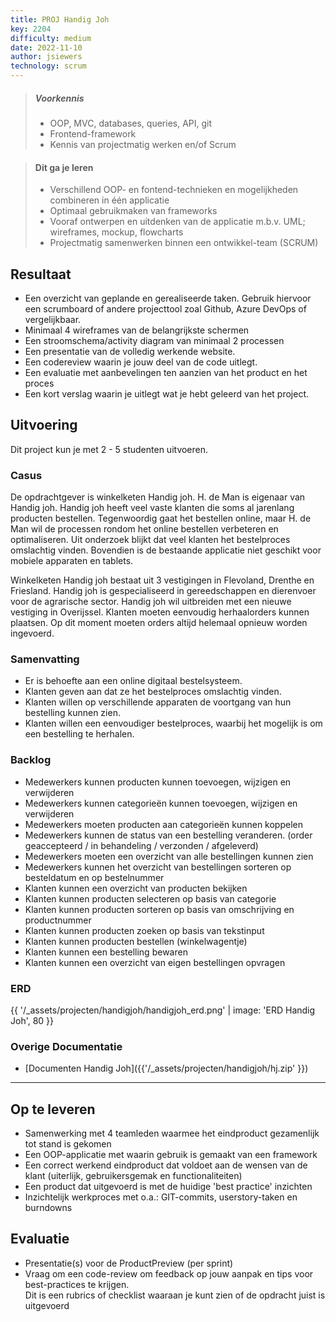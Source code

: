 ```yaml
---
title: PROJ Handig Joh
key: 2204
difficulty: medium
date: 2022-11-10
author: jsiewers
technology: scrum
---
```


> ##### Voorkennis
> * OOP, MVC, databases, queries, API, git
> * Frontend-framework
> * Kennis van projectmatig werken en/of Scrum

> #### Dit ga je leren
> * Verschillend OOP- en fontend-technieken en mogelijkheden combineren in één applicatie
> * Optimaal gebruikmaken van frameworks
> * Vooraf ontwerpen en uitdenken van de applicatie m.b.v. UML; wireframes, mockup, flowcharts
> * Projectmatig samenwerken binnen een ontwikkel-team (SCRUM)

## Resultaat
* Een overzicht van geplande en gerealiseerde taken. Gebruik hiervoor een scrumboard of andere projecttool zoal Github, Azure DevOps of vergelijkbaar.
* Minimaal 4 wireframes van de belangrijkste schermen
* Een stroomschema/activity diagram van minimaal 2 processen
* Een presentatie van de volledig werkende website.
* Een codereview waarin je jouw deel van de code uitlegt.
* Een evaluatie met aanbevelingen ten aanzien van het product en het proces
* Een kort verslag waarin je uitlegt wat je hebt geleerd van het project.

## Uitvoering
Dit project kun je met 2 - 5 studenten uitvoeren.


### Casus
De opdrachtgever is winkelketen Handig joh. H. de Man is eigenaar van Handig joh. Handig joh heeft veel vaste klanten die soms al jarenlang producten bestellen. Tegenwoordig gaat het bestellen online, maar H. de Man wil de processen rondom het online bestellen verbeteren en optimaliseren. Uit onderzoek blijkt dat veel klanten het bestelproces omslachtig vinden. Bovendien is de bestaande applicatie niet geschikt voor mobiele apparaten en tablets.  

Winkelketen Handig joh bestaat uit 3 vestigingen in Flevoland, Drenthe en Friesland. Handig joh is gespecialiseerd in gereedschappen en dierenvoer voor de agrarische sector. Handig joh wil uitbreiden met een nieuwe vestiging in Overijssel. Klanten moeten eenvoudig herhaalorders kunnen plaatsen. Op dit moment moeten orders altijd helemaal opnieuw worden ingevoerd.

### Samenvatting
* Er is behoefte aan een online digitaal bestelsysteem. 
* Klanten geven aan dat ze het bestelproces omslachtig vinden. 
* Klanten willen op verschillende apparaten de voortgang van hun bestelling kunnen zien.
* Klanten willen een eenvoudiger bestelproces, waarbij het mogelijk is om een bestelling te herhalen.

### Backlog
* Medewerkers kunnen producten kunnen toevoegen, wijzigen en verwijderen
* Medewerkers kunnen categorieën kunnen toevoegen, wijzigen en verwijderen
* Medewerkers moeten producten aan categorieën kunnen koppelen
* Medewerkers kunnen de status van een bestelling veranderen. (order geaccepteerd / in behandeling / verzonden / afgeleverd) 
* Medewerkers moeten een overzicht van alle bestellingen kunnen zien
* Medewerkers kunnen het overzicht van bestellingen sorteren op besteldatum en op bestelnummer
* Klanten kunnen een overzicht van producten bekijken
* Klanten kunnen producten selecteren op basis van categorie
* Klanten kunnen producten sorteren op basis van omschrijving en productnummer
* Klanten kunnen producten zoeken op basis van tekstinput 
* Klanten kunnen producten bestellen (winkelwagentje)
* Klanten kunnen een bestelling bewaren
* Klanten kunnen een overzicht van eigen bestellingen opvragen

### ERD
{{ '/_assets/projecten/handigjoh/handigjoh_erd.png' | image: 'ERD Handig Joh', 80 }}


### Overige Documentatie
* [Documenten Handig Joh]({{'/_assets/projecten/handigjoh/hj.zip' }})


<hr>

## Op te leveren
* Samenwerking met 4 teamleden waarmee het eindproduct gezamenlijk tot stand is gekomen
* Een OOP-applicatie met waarin gebruik is gemaakt van een framework
* Een correct werkend eindproduct dat voldoet aan de wensen van de klant (uiterlijk, gebruikersgemak en functionaliteiten)
* Een product dat uitgevoerd is met de huidige 'best practice' inzichten
* Inzichtelijk werkproces met o.a.: GIT-commits, userstory-taken en burndowns


## Evaluatie
* Presentatie(s) voor de ProductPreview (per sprint)
* Vraag om een code-review om feedback op jouw aanpak en tips voor best-practices te krijgen.<br>
  Dit is een rubrics of checklist waaraan je kunt zien of de opdracht juist is uitgevoerd
